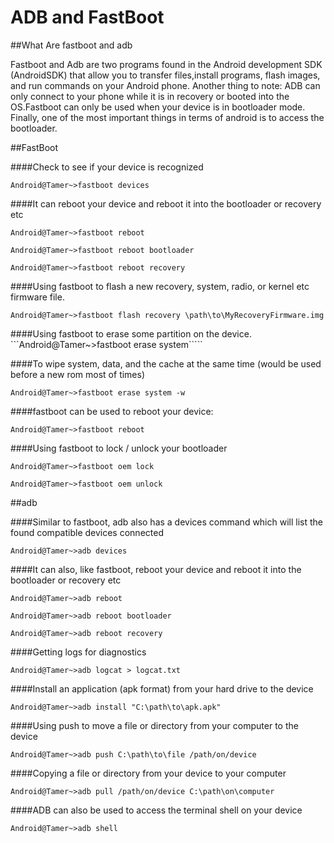 # ADB and FastBoot

##What Are fastboot and adb

Fastboot and Adb are two programs found in the Android development SDK (AndroidSDK) that allow you to transfer files,install programs, 
flash images, and run commands on your Android phone. Another thing to note: ADB can only connect to your phone while it is
in recovery or booted into the OS.Fastboot can only be used when your device is in bootloader mode. 
Finally, one of the most important things in terms of android is to access the bootloader.

##FastBoot

####Check to see if your device is recognized 


```Android@Tamer~>fastboot devices```


####It can reboot your device and reboot it into the bootloader or recovery etc

```Android@Tamer~>fastboot reboot```


```Android@Tamer~>fastboot reboot bootloader```


```Android@Tamer~>fastboot reboot recovery```


####Using fastboot to flash a new recovery, system, radio, or kernel etc firmware file. 

```Android@Tamer~>fastboot flash recovery \path\to\MyRecoveryFirmware.img```

####Using fastboot to erase some partition on the device.
```Android@Tamer~>fastboot erase system`````

####To wipe system, data, and the cache at the same time (would be used before a new rom most of times)

```Android@Tamer~>fastboot erase system -w```

####fastboot can be used to reboot your device:

```Android@Tamer~>fastboot reboot```

####Using fastboot to lock / unlock your bootloader

```Android@Tamer~>fastboot oem lock```


```Android@Tamer~>fastboot oem unlock```

##adb

####Similar to fastboot, adb also has a devices command which will list the found compatible devices connected

```Android@Tamer~>adb devices```

####It can also, like fastboot, reboot your device and reboot it into the bootloader or recovery etc

```Android@Tamer~>adb reboot```


```Android@Tamer~>adb reboot bootloader```


```Android@Tamer~>adb reboot recovery```

####Getting logs for diagnostics

```Android@Tamer~>adb logcat > logcat.txt```

####Install an application (apk format) from your hard drive to the device

```Android@Tamer~>adb install "C:\path\to\apk.apk"```

####Using push to move a file or directory from your computer to the device

```Android@Tamer~>adb push C:\path\to\file /path/on/device```

####Copying a file or directory from your device to your computer

```Android@Tamer~>adb pull /path/on/device C:\path\on\computer```

####ADB can also be used to access the terminal shell on your device

```Android@Tamer~>adb shell```
